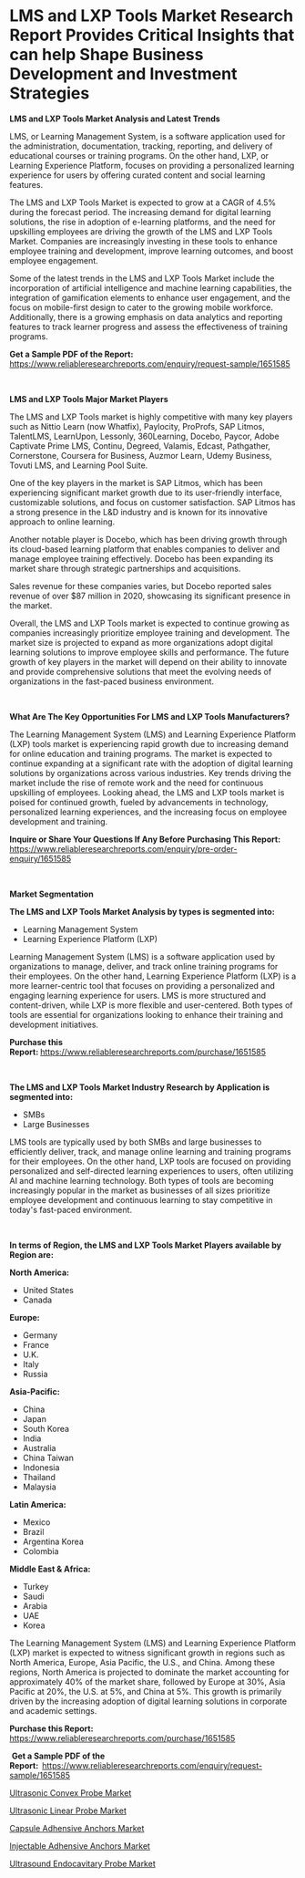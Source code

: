 <p><h1>LMS and LXP Tools Market Research Report Provides Critical Insights that can help Shape Business Development and Investment Strategies</h1></p><p><strong>LMS and LXP Tools Market Analysis and Latest Trends</strong></p>
<p><p>LMS, or Learning Management System, is a software application used for the administration, documentation, tracking, reporting, and delivery of educational courses or training programs. On the other hand, LXP, or Learning Experience Platform, focuses on providing a personalized learning experience for users by offering curated content and social learning features.</p><p>The LMS and LXP Tools Market is expected to grow at a CAGR of 4.5% during the forecast period. The increasing demand for digital learning solutions, the rise in adoption of e-learning platforms, and the need for upskilling employees are driving the growth of the LMS and LXP Tools Market. Companies are increasingly investing in these tools to enhance employee training and development, improve learning outcomes, and boost employee engagement.</p><p>Some of the latest trends in the LMS and LXP Tools Market include the incorporation of artificial intelligence and machine learning capabilities, the integration of gamification elements to enhance user engagement, and the focus on mobile-first design to cater to the growing mobile workforce. Additionally, there is a growing emphasis on data analytics and reporting features to track learner progress and assess the effectiveness of training programs.</p></p>
<p><strong>Get a Sample PDF of the Report:&nbsp;</strong> <a href="https://www.reliableresearchreports.com/enquiry/request-sample/1651585">https://www.reliableresearchreports.com/enquiry/request-sample/1651585</a></p>
<p>&nbsp;</p>
<p><strong>LMS and LXP Tools Major Market Players</strong></p>
<p><p>The LMS and LXP Tools market is highly competitive with many key players such as Nittio Learn (now Whatfix), Paylocity, ProProfs, SAP Litmos, TalentLMS, LearnUpon, Lessonly, 360Learning, Docebo, Paycor, Adobe Captivate Prime LMS, Continu, Degreed, Valamis, Edcast, Pathgather, Cornerstone, Coursera for Business, Auzmor Learn, Udemy Business, Tovuti LMS, and Learning Pool Suite.</p><p>One of the key players in the market is SAP Litmos, which has been experiencing significant market growth due to its user-friendly interface, customizable solutions, and focus on customer satisfaction. SAP Litmos has a strong presence in the L&D industry and is known for its innovative approach to online learning.</p><p>Another notable player is Docebo, which has been driving growth through its cloud-based learning platform that enables companies to deliver and manage employee training effectively. Docebo has been expanding its market share through strategic partnerships and acquisitions.</p><p>Sales revenue for these companies varies, but Docebo reported sales revenue of over $87 million in 2020, showcasing its significant presence in the market.</p><p>Overall, the LMS and LXP Tools market is expected to continue growing as companies increasingly prioritize employee training and development. The market size is projected to expand as more organizations adopt digital learning solutions to improve employee skills and performance. The future growth of key players in the market will depend on their ability to innovate and provide comprehensive solutions that meet the evolving needs of organizations in the fast-paced business environment.</p></p>
<p>&nbsp;</p>
<p><strong>What Are The Key Opportunities For LMS and LXP Tools Manufacturers?</strong></p>
<p><p>The Learning Management System (LMS) and Learning Experience Platform (LXP) tools market is experiencing rapid growth due to increasing demand for online education and training programs. The market is expected to continue expanding at a significant rate with the adoption of digital learning solutions by organizations across various industries. Key trends driving the market include the rise of remote work and the need for continuous upskilling of employees. Looking ahead, the LMS and LXP tools market is poised for continued growth, fueled by advancements in technology, personalized learning experiences, and the increasing focus on employee development and training.</p></p>
<p><strong>Inquire or Share Your Questions If Any Before Purchasing This Report:</strong> <a href="https://www.reliableresearchreports.com/enquiry/pre-order-enquiry/1651585">https://www.reliableresearchreports.com/enquiry/pre-order-enquiry/1651585</a></p>
<p>&nbsp;</p>
<p><strong>Market Segmentation</strong></p>
<p><strong>The LMS and LXP Tools Market Analysis by types is segmented into:</strong></p>
<p><ul><li>Learning Management System</li><li>Learning Experience Platform (LXP)</li></ul></p>
<p><p>Learning Management System (LMS) is a software application used by organizations to manage, deliver, and track online training programs for their employees. On the other hand, Learning Experience Platform (LXP) is a more learner-centric tool that focuses on providing a personalized and engaging learning experience for users. LMS is more structured and content-driven, while LXP is more flexible and user-centered. Both types of tools are essential for organizations looking to enhance their training and development initiatives.</p></p>
<p><strong>Purchase this Report:&nbsp;</strong><a href="https://www.reliableresearchreports.com/purchase/1651585">https://www.reliableresearchreports.com/purchase/1651585</a></p>
<p>&nbsp;</p>
<p><strong>The LMS and LXP Tools Market Industry Research by Application is segmented into:</strong></p>
<p><ul><li>SMBs</li><li>Large Businesses</li></ul></p>
<p><p>LMS tools are typically used by both SMBs and large businesses to efficiently deliver, track, and manage online learning and training programs for their employees. On the other hand, LXP tools are focused on providing personalized and self-directed learning experiences to users, often utilizing AI and machine learning technology. Both types of tools are becoming increasingly popular in the market as businesses of all sizes prioritize employee development and continuous learning to stay competitive in today's fast-paced environment.</p></p>
<p>&nbsp;</p>
<p><strong>In terms of Region, the LMS and LXP Tools Market Players available by Region are:</strong></p>
<p>
    <p> <strong> North America: </strong>
        <ul>
            <li>United States</li>
            <li>Canada</li>
        </ul>
        </p> 
    <p> <strong> Europe: </strong>
        <ul>
            <li>Germany</li>
            <li>France</li>
            <li>U.K.</li>
            <li>Italy</li>
            <li>Russia</li>
        </ul>
        </p> 
    <p> <strong> Asia-Pacific: </strong>
        <ul>
            <li>China</li>
            <li>Japan</li>
            <li>South Korea</li>
            <li>India</li>
            <li>Australia</li>
            <li>China Taiwan</li>
            <li>Indonesia</li>
            <li>Thailand</li>
            <li>Malaysia</li>
        </ul>
        </p> 
    <p> <strong> Latin America: </strong>
        <ul>
            <li>Mexico</li>
            <li>Brazil</li>
            <li>Argentina Korea</li>
            <li>Colombia</li>
        </ul>
        </p> 
    <p> <strong> Middle East & Africa: </strong>
        <ul>
            <li>Turkey</li>
            <li>Saudi</li>
            <li>Arabia</li>
            <li>UAE</li>
            <li>Korea</li>
        </ul>
    </p>
    </p>
<p><p>The Learning Management System (LMS) and Learning Experience Platform (LXP) market is expected to witness significant growth in regions such as North America, Europe, Asia Pacific, the U.S., and China. Among these regions, North America is projected to dominate the market accounting for approximately 40% of the market share, followed by Europe at 30%, Asia Pacific at 20%, the U.S. at 5%, and China at 5%. This growth is primarily driven by the increasing adoption of digital learning solutions in corporate and academic settings.</p></p>
<p><strong>Purchase this Report: </strong><a href="https://www.reliableresearchreports.com/purchase/1651585">https://www.reliableresearchreports.com/purchase/1651585</a></p>
<p>&nbsp;<strong>Get a Sample PDF of the Report:&nbsp;&nbsp;</strong><a href="https://www.reliableresearchreports.com/enquiry/request-sample/1651585">https://www.reliableresearchreports.com/enquiry/request-sample/1651585</a></p>
<p><strong></strong></p>
<p><p><a href="https://medium.com/@stevengarcia756/ultrasonic-convex-probe-market-size-cagr-trends-2024-2030-52d2259dddb1">Ultrasonic Convex Probe Market</a></p><p><a href="https://medium.com/@stevengarcia756/ultrasonic-linear-probe-market-the-key-to-successful-business-strategy-forecast-till-2031-8b1ea55cddcc">Ultrasonic Linear Probe Market</a></p><p><a href="https://github.com/suaretopek9/Market-Research-Report-List-1/blob/main/capsule-adhensive-anchors-market.md">Capsule Adhensive Anchors Market</a></p><p><a href="https://github.com/mharielmesa/Market-Research-Report-List-1/blob/main/injectable-adhensive-anchors-market.md">Injectable Adhensive Anchors Market</a></p><p><a href="https://medium.com/@stevengarcia756/ultrasound-endocavitary-probe-market-exploring-market-share-market-trends-and-future-growth-4e1cdd46799b">Ultrasound Endocavitary Probe Market</a></p></p>